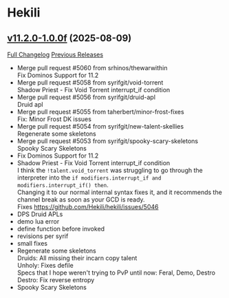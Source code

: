 # Hekili

## [v11.2.0-1.0.0f](https://github.com/Hekili/hekili/tree/v11.2.0-1.0.0f) (2025-08-09)
[Full Changelog](https://github.com/Hekili/hekili/compare/v11.2.0-1.0.0e...v11.2.0-1.0.0f) [Previous Releases](https://github.com/Hekili/hekili/releases)

- Merge pull request #5060 from srhinos/thewarwithin  
    Fix Dominos Support for 11.2  
- Merge pull request #5058 from syrifgit/void-torrent  
    Shadow Priest - Fix Void Torrent interrupt\_if condition  
- Merge pull request #5056 from syrifgit/druid-apl  
    Druid apl  
- Merge pull request #5055 from taherbert/minor-frost-fixes  
    Fix: Minor Frost DK issues  
- Merge pull request #5054 from syrifgit/new-talent-skellies  
    Regenerate some skeletons  
- Merge pull request #5053 from syrifgit/spooky-scary-skeletons  
    Spooky Scary Skeletons  
- Fix Dominos Support for 11.2  
- Shadow Priest - Fix Void Torrent interrupt\_if condition  
    I think the `!talent.void_torrent` was struggling to go through the interpreter into the `if modifiers.interrupt_if and modifiers.interrupt_if() then`.  
    Changing it to our normal internal syntax fixes it, and it recommends the channel break as soon as your GCD is ready.  
    Fixes https://github.com/Hekili/hekili/issues/5046  
- DPS Druid APLs  
- demo lua error  
- define function before invoked  
- revisions per syrif  
- small fixes  
- Regenerate some skeletons  
    Druids: All missing their incarn copy talent  
    Unholy: Fixes defile  
    Specs that I hope weren't trying to PvP until now: Feral, Demo, Destro  
    Destro: Fix reverse entropy  
- Spooky Scary Skeletons  

